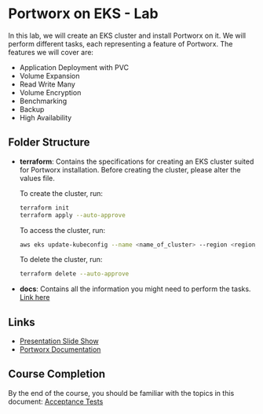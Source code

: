 # Portworx on EKS - Lab

In this lab, we will create an EKS cluster and install Portworx on it. We will perform different tasks, each representing a feature of Portworx. The features we will cover are:

- Application Deployment with PVC
- Volume Expansion
- Read Write Many
- Volume Encryption
- Benchmarking
- Backup
- High Availability

## Folder Structure

- **terraform**: Contains the specifications for creating an EKS cluster suited for Portworx installation. 
    Before creating the cluster, please alter the values file.

    To create the cluster, run:
    ```bash
    terraform init 
    terraform apply --auto-approve
    ```
    
    To access the cluster, run:
    ```bash
    aws eks update-kubeconfig --name <name_of_cluster> --region <region_of_cluster>
    ```

    To delete the cluster, run:
    ```bash
    terraform delete --auto-approve
    ```

- **docs**: Contains all the information you might need to perform the tasks. [Link here](./docs)

## Links

- [Presentation Slide Show](https://docs.google.com/presentation/d/1SedcdKuFjbEjq9rVSihKq35ZrWZN5ojM/edit?usp=sharing&ouid=114711336959106187462&rtpof=true&sd=true)
- [Portworx Documentation](https://docs.portworx.com/poc)


## Course Completion
By the end of the course, you should be familiar with the topics in this document: [Acceptance Tests](https://terasky.atlassian.net/wiki/spaces/KAF/pages/150798338/Acceptance+tests)